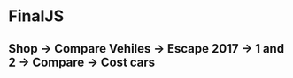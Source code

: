# FinalJS

Shop -> Compare Vehiles -> Escape 2017 -> 1 and 2 -> Compare -> Cost cars
---------------------------
